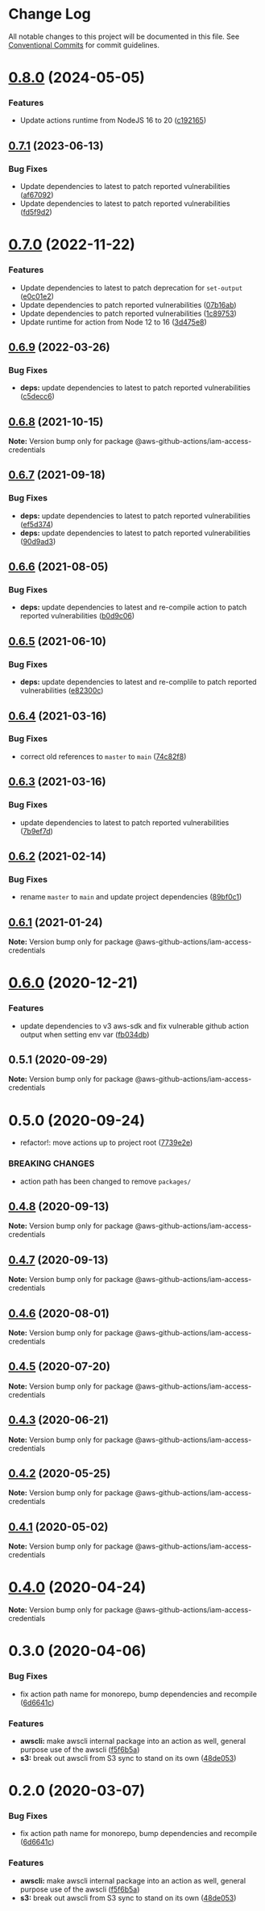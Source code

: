 # Change Log

All notable changes to this project will be documented in this file.
See [Conventional Commits](https://conventionalcommits.org) for commit guidelines.

# [0.8.0](https://github.com/clowdhaus/aws-github-actions/compare/v0.7.1...v0.8.0) (2024-05-05)


### Features

* Update actions runtime from NodeJS 16 to 20 ([c192165](https://github.com/clowdhaus/aws-github-actions/commit/c1921651c03b9b5a92e47c19fbc3aa06897ba8c8))





## [0.7.1](https://github.com/clowdhaus/aws-github-actions/compare/v0.7.0...v0.7.1) (2023-06-13)

### Bug Fixes

- Update dependencies to latest to patch reported vulnerabilities ([af67092](https://github.com/clowdhaus/aws-github-actions/commit/af67092a8e9b2194d7e67c9d3df58ee5df506cf9))
- Update dependencies to latest to patch reported vulnerabilities ([fd5f9d2](https://github.com/clowdhaus/aws-github-actions/commit/fd5f9d2f1bd90c3f681fffed7c3afa8353914ad8))

# [0.7.0](https://github.com/clowdhaus/aws-github-actions/compare/v0.6.9...v0.7.0) (2022-11-22)

### Features

- Update dependencies to latest to patch deprecation for `set-output` ([e0c01e2](https://github.com/clowdhaus/aws-github-actions/commit/e0c01e2ed56fa196afe6a6d1a9d55c84a9cffe3a))
- Update dependencies to patch reported vulnerabilities ([07b16ab](https://github.com/clowdhaus/aws-github-actions/commit/07b16abfb5becd39074819019aed9100868f38e6))
- Update dependencies to patch reported vulnerabilities ([1c89753](https://github.com/clowdhaus/aws-github-actions/commit/1c8975335bd1993b129fb9dae39b87f6a58ad499))
- Update runtime for action from Node 12 to 16 ([3d475e8](https://github.com/clowdhaus/aws-github-actions/commit/3d475e829aef3912a6e54caa3d40b76e86242cd5))

## [0.6.9](https://github.com/clowdhaus/aws-github-actions/compare/v0.6.8...v0.6.9) (2022-03-26)

### Bug Fixes

- **deps:** update dependencies to latest to patch reported vulnerabilities ([c5decc6](https://github.com/clowdhaus/aws-github-actions/commit/c5decc6ed14356bc73166dea9ad764eee6cdc360))

## [0.6.8](https://github.com/clowdhaus/aws-github-actions/compare/v0.6.7...v0.6.8) (2021-10-15)

**Note:** Version bump only for package @aws-github-actions/iam-access-credentials

## [0.6.7](https://github.com/clowdhaus/aws-github-actions/compare/v0.6.6...v0.6.7) (2021-09-18)

### Bug Fixes

- **deps:** update dependencies to latest to patch reported vulnerabilities ([ef5d374](https://github.com/clowdhaus/aws-github-actions/commit/ef5d374510eca4728fc5b93e2d5f294e726fa33c))
- **deps:** update dependencies to latest to patch reported vulnerabilities ([90d9ad3](https://github.com/clowdhaus/aws-github-actions/commit/90d9ad33a7273bfd847f22bd1b8c373576c59b30))

## [0.6.6](https://github.com/clowdhaus/aws-github-actions/compare/v0.6.5...v0.6.6) (2021-08-05)

### Bug Fixes

- **deps:** update dependencies to latest and re-compile action to patch reported vulnerabilities ([b0d9c06](https://github.com/clowdhaus/aws-github-actions/commit/b0d9c06836e75d70e97ea8e3ca15a2b7ff1831ac))

## [0.6.5](https://github.com/clowdhaus/aws-github-actions/compare/v0.6.4...v0.6.5) (2021-06-10)

### Bug Fixes

- **deps:** update dependencies to latest and re-complile to patch reported vulnerabilities ([e82300c](https://github.com/clowdhaus/aws-github-actions/commit/e82300c65249d40a4339831427b3854738c59902))

## [0.6.4](https://github.com/clowdhaus/aws-github-actions/compare/v0.6.3...v0.6.4) (2021-03-16)

### Bug Fixes

- correct old references to `master` to `main` ([74c82f8](https://github.com/clowdhaus/aws-github-actions/commit/74c82f82162ccb6900a372d201f75c9862180bd6))

## [0.6.3](https://github.com/clowdhaus/aws-github-actions/compare/v0.6.2...v0.6.3) (2021-03-16)

### Bug Fixes

- update dependencies to latest to patch reported vulnerabilities ([7b9ef7d](https://github.com/clowdhaus/aws-github-actions/commit/7b9ef7d53756eee5afe4707e48be2720985ad504))

## [0.6.2](https://github.com/clowdhaus/aws-github-actions/compare/v0.6.1...v0.6.2) (2021-02-14)

### Bug Fixes

- rename `master` to `main` and update project dependencies ([89bf0c1](https://github.com/clowdhaus/aws-github-actions/commit/89bf0c1ca521801990fd4f2369780430ff2b25bd))

## [0.6.1](https://github.com/clowdhaus/aws-github-actions/compare/v0.6.0...v0.6.1) (2021-01-24)

**Note:** Version bump only for package @aws-github-actions/iam-access-credentials

# [0.6.0](https://github.com/clowdhaus/aws-github-actions/compare/v0.5.1...v0.6.0) (2020-12-21)

### Features

- update dependencies to v3 aws-sdk and fix vulnerable github action output when setting env var ([fb034db](https://github.com/clowdhaus/aws-github-actions/commit/fb034db7a51e33f60c3ba26889cbfafb51c5127d))

## 0.5.1 (2020-09-29)

**Note:** Version bump only for package @aws-github-actions/iam-access-credentials

# 0.5.0 (2020-09-24)

- refactor!: move actions up to project root ([7739e2e](https://github.com/clowdhaus/aws-github-actions/commit/7739e2e8c37d412bc44faff493512f816c347ed2))

### BREAKING CHANGES

- action path has been changed to remove `packages/`

## [0.4.8](https://github.com/clowdhaus/aws-github-actions/compare/v0.4.7...v0.4.8) (2020-09-13)

**Note:** Version bump only for package @aws-github-actions/iam-access-credentials

## [0.4.7](https://github.com/clowdhaus/aws-github-actions/compare/v0.4.6...v0.4.7) (2020-09-13)

**Note:** Version bump only for package @aws-github-actions/iam-access-credentials

## [0.4.6](https://github.com/clowdhaus/aws-github-actions/compare/v0.4.5...v0.4.6) (2020-08-01)

**Note:** Version bump only for package @aws-github-actions/iam-access-credentials

## [0.4.5](https://github.com/clowdhaus/aws-github-actions/compare/v0.4.4...v0.4.5) (2020-07-20)

**Note:** Version bump only for package @aws-github-actions/iam-access-credentials

## [0.4.3](https://github.com/clowdhaus/aws-github-actions/compare/v0.4.2...v0.4.3) (2020-06-21)

**Note:** Version bump only for package @aws-github-actions/iam-access-credentials

## [0.4.2](https://github.com/clowdhaus/aws-github-actions/compare/v0.4.1...v0.4.2) (2020-05-25)

**Note:** Version bump only for package @aws-github-actions/iam-access-credentials

## [0.4.1](https://github.com/clowdhaus/aws-github-actions/compare/v0.4.0...v0.4.1) (2020-05-02)

**Note:** Version bump only for package @aws-github-actions/iam-access-credentials

# [0.4.0](https://github.com/clowdhaus/aws-github-actions/compare/v0.3.0...v0.4.0) (2020-04-24)

**Note:** Version bump only for package @aws-github-actions/iam-access-credentials

# 0.3.0 (2020-04-06)

### Bug Fixes

- fix action path name for monorepo, bump dependencies and recompile ([6d6641c](https://github.com/clowdhaus/aws-github-actions/commit/6d6641ccba42395326c28a2f884ac4d06a375384))

### Features

- **awscli:** make awscli internal package into an action as well, general purpose use of the awscli ([f5f6b5a](https://github.com/clowdhaus/aws-github-actions/commit/f5f6b5abef7e73e852221ad86ba23cec0305214d))
- **s3:** break out awscli from S3 sync to stand on its own ([48de053](https://github.com/clowdhaus/aws-github-actions/commit/48de0535480795e9a45af0f4b64ad7ed68c1c46a))

# 0.2.0 (2020-03-07)

### Bug Fixes

- fix action path name for monorepo, bump dependencies and recompile ([6d6641c](https://github.com/clowdhaus/aws-github-actions/commit/6d6641ccba42395326c28a2f884ac4d06a375384))

### Features

- **awscli:** make awscli internal package into an action as well, general purpose use of the awscli ([f5f6b5a](https://github.com/clowdhaus/aws-github-actions/commit/f5f6b5abef7e73e852221ad86ba23cec0305214d))
- **s3:** break out awscli from S3 sync to stand on its own ([48de053](https://github.com/clowdhaus/aws-github-actions/commit/48de0535480795e9a45af0f4b64ad7ed68c1c46a))
